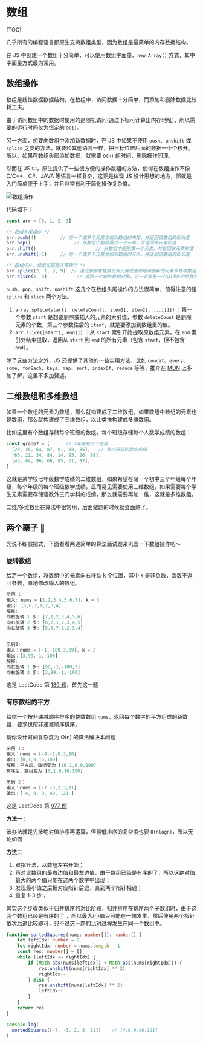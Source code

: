 # 数组

[TOC]



几乎所有的编程语言都原生支持数组类型，因为数组是最简单的内存数据结构。

在 JS 中创建一个数组十分简单，可以使用数组字面量、`new Array()` 方式，其中字面量方式最为常用。

## 数组操作

数组是线性数据数据结构，在数组中，访问数据十分简单，而添加和删除数据比较耗工夫。

由于访问数组中的数据时使用的是随机访问(通过下标可计算出内存地址)，所以需要的运行时间仅为恒定的 `O(1)`。

另一方面，想要向数组中添加新数据时，在 JS 中如果不使用 `push`、`unshift` 或 `splice` 之类的方法，就要和其他语言一样，把目标位置后面的数据一个个移开。所以，如果在数组头部添加数据，就需要 `O(n)` 的时间，删除操作同理。

然而在 JS 中，原生提供了一些很方便的操作数组的方法，使得在数组操作不像 C/C++、C#、JAVA 等语言一样复杂，这正是体现 JS 设计思想的地方，那就是入门简单便于上手，并且非常有利于简化操作复杂度。

![数组操作](https://cdn.jsdelivr.net/gh/SHERlocked93/pic@master/upic/%E6%95%B0%E7%BB%84%E6%93%8D%E4%BD%9C-20210131-69hMwg.png)

代码如下：

```typescript
const arr = [0, 1, 2, 3]

/* 数组头尾操作 */
arr.push(4)         // 将一个或多个元素添加到数组的末尾，并返回该数组的新长度
arr.pop()         		 // 从数组中删除最后一个元素，并返回该元素的值
arr.shift() 					 // 从数组中删除第一个元素，并返回该元素的值
arr.unshift(-1)     // 将一个或多个元素添加到数组的开头，并返回该数组的新长度

/* 数组切片、任意位置插入等操作 */
arr.splice(2, 1, 8, 9)  // 通过删除或替换现有元素或者原地添加新的元素来修改数组，以数组形式返回被修改的内容
arr.slice(1, 3)     	  // 返回一个新的数组对象，这一对象是一个从1到3的原数组的浅拷贝，包括1不包括3
```

`push`、`pop`、`shift`、`unshift` 这几个在数组头尾操作的方法很简单，值得注意的是 `splice` 和 `slice` 两个方法。

1. `array.splice(start[, deleteCount[, item1[, item2[, ...]]]])` ：第一个参数 `start` 是想要删除或插入的元素的索引值，参数 `deleteCount` 是删除元素的个数，第三个参数往后的 `item*`，就是要添加到数组里的值。
2. `arr.slice([start[, end]])` ：从 `start` 索引开始提取原数组元素，在 `end` 索引处结束提取，返回从 `start` 到 `end` 的所有元素（包含 `start`，但不包含 `end`）。

除了这些方法之外，JS 还提供了其他的一些实用方法，比如 `concat`、`every`、`some`、`forEach`、`keys`、`map`、`sort`、`indexOf`、`reduce` 等等，推介在 [MDN](https://developer.mozilla.org/zh-CN/docs/Web/JavaScript/Reference/Global_Objects/Array) 上多加了解，这里不多加赘述。

## 二维数组和多维数组

如果一个数组的元素为数组，那么就构建成了二维数组，如果数组中数组的元素也是数组，那么就构建成了三维数组，以此类推构建成多维数组。

比如这里有个数组存储每个班级的数组，每个班级存储每个人数学成绩的数组：

```javascript
const grade7 = [      // 7年级有三个班级
  [23, 45, 64, 87, 91, 68, 85],   // 每个班级的数学成绩
  [65, 21, 34, 84, 14, 95, 26, 88],
  [45, 84, 96, 68, 85, 61, 87],
]
```

这就是某学校七年级数学成绩的二维数组，如果希望存储一个初中三个年级每个年级，每个年级的每个班级数学成绩，显而易见需要使用三维数组，如果需要每个学生元素需要存储语数外三门学科的成绩，那么就需要再加一维，这就是多维数组。

二维/多维数组在算法中很常用，后面做题的时候就会面熟了。

## 两个栗子 🌰

光说不练假把式，下面看看两道简单的算法面试题来巩固一下数组操作吧～

### 旋转数组

给定一个数组，将数组中的元素向右移动 k 个位置，其中 k 是非负数，函数不返回参数，原地修改输入的数组。

```javascript	
示例 1:
输入: nums = [1,2,3,4,5,6,7], k = 3
输出: [5,6,7,1,2,3,4]
解释:
向右旋转 1 步: [7,1,2,3,4,5,6]
向右旋转 2 步: [6,7,1,2,3,4,5]
向右旋转 3 步: [5,6,7,1,2,3,4]
```

```javascript

示例2:
输入：nums = [-1,-100,3,99], k = 2
输出：[3,99,-1,-100]
解释:
向右旋转 1 步: [99,-1,-100,3]
向右旋转 2 步: [3,99,-1,-100]
```

这是 LeetCode 第 [189 题](https://leetcode-cn.com/problems/rotate-array/)，首先这一题

### 有序数组的平方

给你一个按非递减顺序排序的整数数组 `nums`，返回每个数字的平方组成的新数组，要求也按非递减顺序排序。

请你设计时间复杂度为 O(n) 的算法解决本问题

```javascript
示例 1：
输入：nums = [-4,-1,0,3,10]
输出：[0,1,9,16,100]
解释：平方后，数组变为 [16,1,0,9,100]
排序后，数组变为 [0,1,9,16,100]
```
```javascript
示例 2：
输入：nums = [-7,-3,2,3,11]
输出：[ 4, 9, 9, 49, 121 ]
```
这是 LeetCode 第 [977 题](https://leetcode-cn.com/problems/squares-of-a-sorted-array/)

**方法一：**

笨办法就是先按绝对值排序再运算，但最低排序的复杂度也要 `O(nlogn)`，所以无论如何

**方法二**

1. 双指针法，从数组左右开始；
2. 再对比数组的最右边值和最左边值，由于数组已经是有序的了，所以这绝对值最大的两个值只能在这两个数字中出现；
3. 发现最小值之后把对应指针后退，直到两个指针相遇；
4. 重复 1-3 步；

其实这个步骤类似于归并排序的对比阶段，归并排序在排序两个子数组时，由于这两个数组已经是有序的了 ，所以最大/小值只可能在一端发生，然后使用两个指针依次后退比较即可，只不过这一题的比对过程发生在同一个数组中。

```typescript
function sortedSquares(nums: number[]): number[] {
    let leftIdx: number = 0
    let rightIdx: number = nums.length - 1
    const res: number[] = []
    while (leftIdx <= rightIdx) {
        if (Math.abs(nums[leftIdx]) < Math.abs(nums[rightIdx])) {
            res.unshift(nums[rightIdx] ** 2)
            rightIdx--
        } else {
            res.unshift(nums[leftIdx] ** 2)
            leftIdx++
        }
    }
    return res
}

console.log(
  sortedSquares([-7, -3, 2, 3, 11])    // [4,9,9,49,121]
)
```



